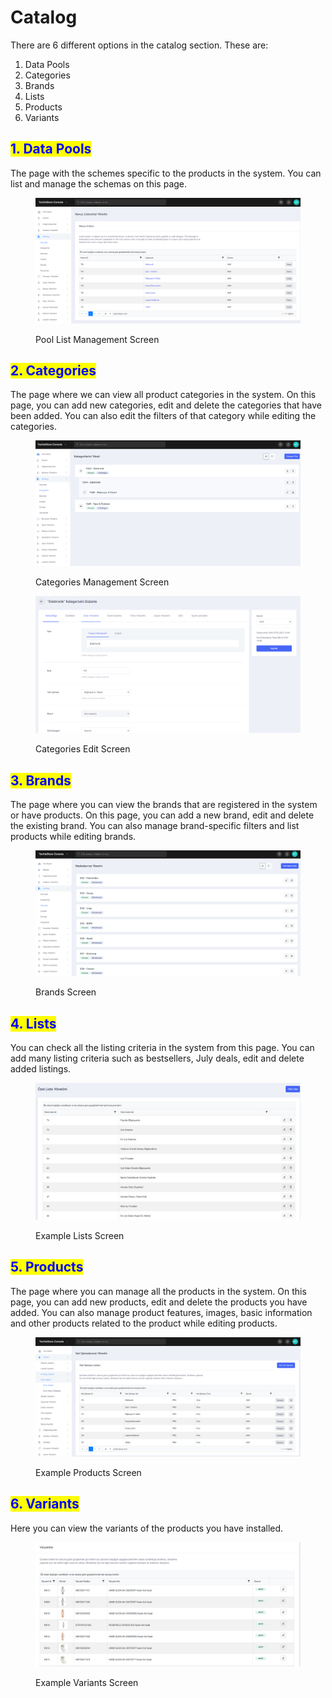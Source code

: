 # Catalog

There are 6 different options in the catalog section. These are:

1. Data Pools&#x20;
2. Categories&#x20;
3. Brands&#x20;
4. Lists&#x20;
5. Products
6. Variants

## <mark style="color:blue;">1. Data Pools</mark>

The page with the schemes specific to the products in the system. You can list and manage the schemas on this page.

<figure><img src="../../../.gitbook/assets/pools.png" alt=""><figcaption><p>Pool List Management Screen</p></figcaption></figure>

## <mark style="color:blue;">2. Categories</mark>

The page where we can view all product categories in the system. On this page, you can add new categories, edit and delete the categories that have been added. You can also edit the filters of that category while editing the categories.

<figure><img src="../../../.gitbook/assets/categories.png" alt=""><figcaption><p>Categories Management Screen</p></figcaption></figure>

<figure><img src="../../../.gitbook/assets/Edit Categories.png" alt=""><figcaption><p>Categories Edit Screen</p></figcaption></figure>

## <mark style="color:blue;">3. Brands</mark>

The page where you can view the brands that are registered in the system or have products. On this page, you can add a new brand, edit and delete the existing brand. You can also manage brand-specific filters and list products while editing brands.

<figure><img src="../../../.gitbook/assets/brands.png" alt=""><figcaption><p>Brands Screen</p></figcaption></figure>

## <mark style="color:blue;">4. Lists</mark>

You can check all the listing criteria in the system from this page. You can add many listing criteria such as bestsellers, July deals, edit and delete added listings.

<figure><img src="../../../.gitbook/assets/list.png" alt=""><figcaption><p>Example Lists Screen</p></figcaption></figure>

## <mark style="color:blue;">5. Products</mark>

The page where you can manage all the products in the system. On this page, you can add new products, edit and delete the products you have added. You can also manage product features, images, basic information and other products related to the product while editing products.

<figure><img src="../../../.gitbook/assets/product.png" alt=""><figcaption><p>Example Products Screen</p></figcaption></figure>

## <mark style="color:blue;">6. Variants</mark>

Here you can view the variants of the products you have installed.

<figure><img src="../../../.gitbook/assets/variants.png" alt=""><figcaption><p>Example Variants Screen</p></figcaption></figure>
